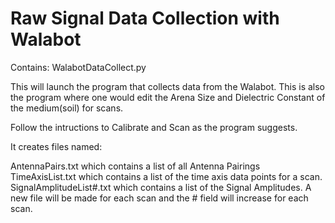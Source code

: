 Raw Signal Data Collection with Walabot
=====================================================================

Contains: WalabotDataCollect.py

This will launch the program that collects data from the Walabot. 
This is also the program where one would edit the Arena Size and Dielectric Constant of the medium(soil) for scans. 

Follow the intructions to Calibrate and Scan as the program suggests.

It creates files named:

AntennaPairs.txt which contains a list of all Antenna Pairings
TimeAxisList.txt which contains a list of the time axis data points for a scan.
SignalAmplitudeList#.txt which contains a list of the Signal Amplitudes. A new file will be made for each scan and the # field will increase for each scan.


